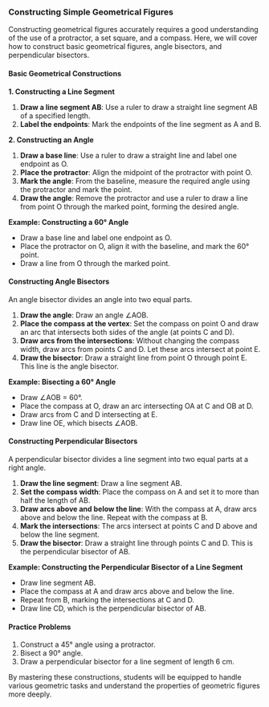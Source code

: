### Constructing Simple Geometrical Figures

Constructing geometrical figures accurately requires a good understanding of the use of a protractor, a set square, and a compass. Here, we will cover how to construct basic geometrical figures, angle bisectors, and perpendicular bisectors.

#### Basic Geometrical Constructions

**1. Constructing a Line Segment**

1. **Draw a line segment AB**: Use a ruler to draw a straight line segment AB of a specified length.
2. **Label the endpoints**: Mark the endpoints of the line segment as A and B.

**2. Constructing an Angle**

1. **Draw a base line**: Use a ruler to draw a straight line and label one endpoint as O.
2. **Place the protractor**: Align the midpoint of the protractor with point O.
3. **Mark the angle**: From the baseline, measure the required angle using the protractor and mark the point.
4. **Draw the angle**: Remove the protractor and use a ruler to draw a line from point O through the marked point, forming the desired angle.

**Example: Constructing a 60° Angle**

- Draw a base line and label one endpoint as O.
- Place the protractor on O, align it with the baseline, and mark the 60° point.
- Draw a line from O through the marked point.

#### Constructing Angle Bisectors

An angle bisector divides an angle into two equal parts.

1. **Draw the angle**: Draw an angle ∠AOB.
2. **Place the compass at the vertex**: Set the compass on point O and draw an arc that intersects both sides of the angle (at points C and D).
3. **Draw arcs from the intersections**: Without changing the compass width, draw arcs from points C and D. Let these arcs intersect at point E.
4. **Draw the bisector**: Draw a straight line from point O through point E. This line is the angle bisector.

**Example: Bisecting a 60° Angle**

- Draw ∠AOB = 60°.
- Place the compass at O, draw an arc intersecting OA at C and OB at D.
- Draw arcs from C and D intersecting at E.
- Draw line OE, which bisects ∠AOB.

#### Constructing Perpendicular Bisectors

A perpendicular bisector divides a line segment into two equal parts at a right angle.

1. **Draw the line segment**: Draw a line segment AB.
2. **Set the compass width**: Place the compass on A and set it to more than half the length of AB.
3. **Draw arcs above and below the line**: With the compass at A, draw arcs above and below the line. Repeat with the compass at B.
4. **Mark the intersections**: The arcs intersect at points C and D above and below the line segment.
5. **Draw the bisector**: Draw a straight line through points C and D. This is the perpendicular bisector of AB.

**Example: Constructing the Perpendicular Bisector of a Line Segment**

- Draw line segment AB.
- Place the compass at A and draw arcs above and below the line.
- Repeat from B, marking the intersections at C and D.
- Draw line CD, which is the perpendicular bisector of AB.

#### Practice Problems

1. Construct a 45° angle using a protractor.
2. Bisect a 90° angle.
3. Draw a perpendicular bisector for a line segment of length 6 cm.

By mastering these constructions, students will be equipped to handle various geometric tasks and understand the properties of geometric figures more deeply.